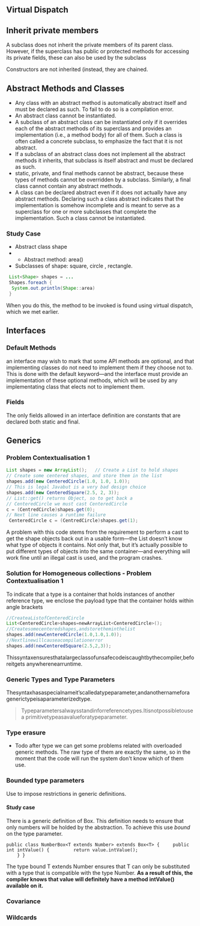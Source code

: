 

## Virtual Dispatch


## Inherit private members
A subclass does not inherit the private members of its parent class. However, if the superclass has public or protected methods for accessing its private fields, these can also be used by the subclass

Constructors are not inherited (instead, they are chained.

## Abstract Methods and Classes
* Any class with an abstract method is automatically abstract itself and must be declared as such. To fail to do so is a compilation error.
* An abstract class cannot be instantiated.
* A subclass of an abstract class can be instantiated only if it overrides each of the abstract methods of its superclass and provides an implementation (i.e., a method body) for all of them. Such a class is often called a concrete subclass, to emphasize the fact that it is not abstract.
* If a subclass of an abstract class does not implement all the abstract methods it inherits, that subclass is itself abstract and must be declared as such.
* static, private, and final methods cannot be abstract, because these types of methods cannot be overridden by a subclass. Similarly, a final class cannot contain any abstract methods.
* A class can be declared abstract even if it does not actually have any abstract methods. Declaring such a class abstract indicates that the implementation is somehow incomplete and is meant to serve as a superclass for one or more subclasses that complete the implementation. Such a class cannot be instantiated.

### Study Case 
* Abstract class shape
* * Abstract method: area()
* Subclasses of shape: square, circle , rectangle.

``` java 
 List<Shape> shapes = ...
 Shapes.foreach {
  System.out.println(Shape::area)
 }
``` 
When you do this, the method to be invoked is found using virtual dispatch, which we met earlier. 

## Interfaces 

### Default Methods
an interface may wish to mark that some API methods are optional, and that implementing classes do not need to implement them if they choose not to. This is done with the default keyword—and the interface must provide an implementation of these optional methods, which will be used by any implementating class that elects not to implement them.

### Fields 
The only fields allowed in an interface definition are constants that are declared both static and final.

## Generics 

### Problem Contextualisation 1
```java 
List shapes = new ArrayList();   // Create a List to hold shapes 
// Create some centered shapes, and store them in the list
shapes.add(new CenteredCircle(1.0, 1.0, 1.0));
// This is legal Java­but is a very bad design choice 
shapes.add(new CenteredSquare(2.5, 2, 3));
// List::get() returns Object, so to get back a 
// CenteredCircle we must cast CenteredCircle 
c = (CentredCircle)shapes.get(0);
// Next line causes a runtime failure
 CenteredCircle c = (CentredCircle)shapes.get(1);
```

A problem with this code stems from the requirement to perform a cast to get the shape objects back out in a usable form—the List doesn’t know what type of objects it contains. Not only that, but it’s actually possible to put different types of objects into the same container—and everything will work fine until an illegal cast is used, and the program crashes.

### Solution for Homogeneous collections - Problem Contextualisation 1
To indicate that a type is a container that holds instances of another reference type, we enclose the payload type that the container holds within angle brackets

```java 
//CreateaList­of­CenteredCircle 
List<CenteredCircle>shapes=newArrayList<CenteredCircle>();
//Createsomecenteredshapes,andstoretheminthelist 
shapes.add(newCenteredCircle(1.0,1.0,1.0));
//Nextlinewillcauseacompilationerror 
shapes.add(newCenteredSquare(2.5,2,3));
```
 
Thissyntaxensuresthatalargeclassofunsafecodeiscaughtbythecompiler,beforeitgets anywherenearruntime.

### Generic Types and Type Parameters
Thesyntax<T>hasaspecialnameit’scalledatypeparameter,andanothernamefora generictypeisaparameterizedtype.
> Typeparametersalwaysstandinforreferencetypes.Itisnotpossibletousea primitivetypeasavalueforatypeparameter.
> 
### Type erasure
* Todo after type we can get some problems related with overloaded generic methods. The raw type of them are exactly the same, so in the moment that the code will run the system don't know which of them use.


### Bounded type parameters
Use to impose restrictions in generic definitions. 
#### Study case
There is a generic definition of Box. This definition needs to ensure that only numbers will be holded by the abstraction. To achieve this use *bound* on the type parameter.


```
public class NumberBox<T extends Number> extends Box<T> {     public int intValue() {         return value.intValue();
    } } 
```
The type bound T extends Number ensures that T can only be substituted with a type that is compatible with the type Number. **As a result of this, the compiler knows that value will definitely have a method intValue() available on it.**

### Covariance
### Wildcards
